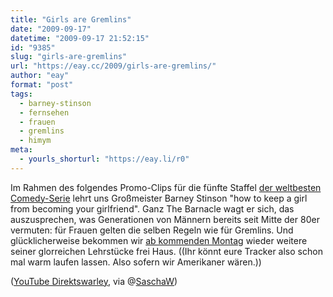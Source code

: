 ```yaml
---
title: "Girls are Gremlins"
date: "2009-09-17"
datetime: "2009-09-17 21:52:15"
id: "9385"
slug: "girls-are-gremlins"
url: "https://eay.cc/2009/girls-are-gremlins/"
author: "eay"
format: "post"
tags:
  - barney-stinson
  - fernsehen
  - frauen
  - gremlins
  - himym
meta:
  - yourls_shorturl: "https://eay.li/r0"
---
```


Im Rahmen des folgendes Promo-Clips für die fünfte Staffel [der weltbesten Comedy-Serie](//eay.cc/2008/how-i-met-my-favorite-tv-series/) lehrt uns Großmeister Barney Stinson "how to keep a girl from becoming your girlfriend". Ganz The Barnacle wagt er sich, das auszusprechen, was Generationen von Männern bereits seit Mitte der 80er vermuten: für Frauen gelten die selben Regeln wie für Gremlins. Und glücklicherweise bekommen wir [ab kommenden Montag](//eay.cc/2009/himym-die-funfte/) wieder weitere seiner glorreichen Lehrstücke frei Haus. ((Ihr könnt eure Tracker also schon mal warm laufen lassen. Also sofern wir Amerikaner wären.))

 ([YouTube Direktswarley](http://www.youtube.com/watch?v=v7woufTh65w), via @[SaschaW](http://twitter.com/SaschaW/status/4061129905))
